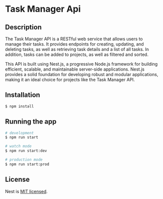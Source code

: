 # Task Manager Api

## Description
The Task Manager API is a RESTful web service that allows users to manage their tasks. It provides endpoints for creating, updating, and deleting tasks, as well as retrieving task details and a list of all tasks. In addition, tasks can be added to projects, as well as filtered and sorted.

This API is built using Nest.js, a progressive Node.js framework for building efficient, scalable, and maintainable server-side applications. Nest.js provides a solid foundation for developing robust and modular applications, making it an ideal choice for projects like the Task Manager API.

## Installation

```bash
$ npm install
```

## Running the app

```bash
# development
$ npm run start

# watch mode
$ npm run start:dev

# production mode
$ npm run start:prod
```

## License

Nest is [MIT licensed](LICENSE).
